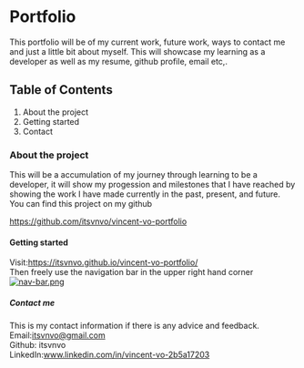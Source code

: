 # Portfolio
This portfolio will be of my current work, future work, ways to contact me and just a little bit about myself. This will showcase my learning as a developer as well as my resume, github profile, email etc,.

## Table of Contents
 1. About the project
 2. Getting started
 3. Contact
 
 ### About the project
 This will be a accumulation of my journey through learning to be a developer, it will show my progession and milestones that I have reached by showing the work I have made currently in the past, present, and future. \
 You can find this project on my github
 
 https://github.com/itsvnvo/vincent-vo-portfolio
 
 #### Getting started
 Visit:https://itsvnvo.github.io/vincent-vo-portfolio/ \
 Then freely  use the navigation bar  in the upper right hand corner \
 [![nav-bar.png](https://i.postimg.cc/8kKGDYt5/nav-bar.png)](https://postimg.cc/V5CpWKyQ)
 
 ##### Contact me
 This is my contact information if there is any advice and feedback. \
 Email:itsvnvo@gmail.com \
 Github: itsvnvo \
 LinkedIn:www.linkedin.com/in/vincent-vo-2b5a17203
